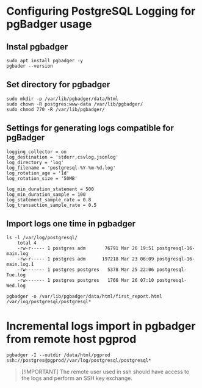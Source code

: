 # Configuring PostgreSQL Logging for pgBadger usage

## Instal pgbadger
```
sudo apt install pgbadger -y
pgbader --version
```

## Set directory for pgbadger
```
sudo mkdir -p /var/lib/pgbadger/data/html
sudo chown -R postgres:www-data /var/lib/pgbadger/
sudo chmod 770 -R /var/lib/pgbadger/
```

## Settings for generating logs compatible for pgBadger
```
logging_collector = on
log_destination = 'stderr,csvlog,jsonlog'
log_directory = 'log'
log_filename = 'postgresql-%Y-%m-%d.log'
log_rotation_age = '1d'
log_rotation_size = '50MB'

log_min_duration_statement = 500
log_min_duration_sample = 100
log_statement_sample_rate = 0.8
log_transaction_sample_rate = 0.5
```

## Import logs one time in pgbadger
```
ls -l /var/log/postgresql/
    total 4
    -rw-r----- 1 postgres adm       76791 Mar 26 19:51 postgresql-16-main.log
    -rw-r----- 1 postgres adm      197218 Mar 23 06:09 postgresql-16-main.log.1
    -rw------- 1 postgres postgres   5378 Mar 25 22:06 postgresql-Tue.log
    -rw------- 1 postgres postgres   1766 Mar 26 07:10 postgresql-Wed.log

pgbadger -o /var/lib/pgbadger/data/html/first_report.html /var/log/postgresql/postgresql*
```

# Incremental logs import in pgbadger from remote host pgprod
```
pgbadger -I --outdir /data/html/pgprod ssh://postgres@pgprod//var/log/postgresql/postgresql*
```
>[!IMPORTANT] The remote user used in ssh should have access to the logs and perform an SSH key exchange.


